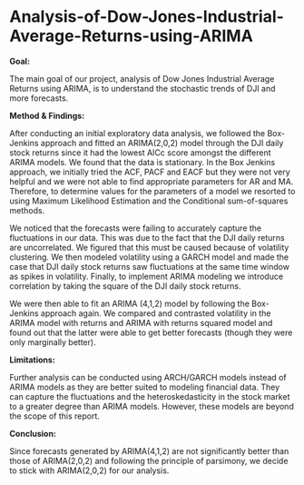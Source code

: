 # Analysis-of-Dow-Jones-Industrial-Average-Returns-using-ARIMA

**Goal:**

The main goal of our project, analysis of Dow Jones Industrial Average Returns using ARIMA,
is to understand the stochastic trends of DJI and more forecasts.

**Method & Findings:**

After conducting an initial exploratory data analysis, we followed the Box-Jenkins approach and
fitted an ARIMA(2,0,2) model through the DJI daily stock returns since it had the lowest AICc
score amongst the different ARIMA models. We found that the data is stationary. In the Box
Jenkins approach, we initially tried the ACF, PACF and EACF but they were not very helpful
and we were not able to find appropriate parameters for AR and MA. Therefore, to determine
values for the parameters of a model we resorted to using Maximum Likelihood Estimation and
the Conditional sum-of-squares methods.

We noticed that the forecasts were failing to accurately capture the fluctuations in our data. This
was due to the fact that the DJI daily returns are uncorrelated. We figured that this must be
caused because of volatility clustering. We then modeled volatility using a GARCH model and
made the case that DJI daily stock returns saw fluctuations at the same time window as spikes in
volatility. Finally, to implement ARIMA modeling we introduce correlation by taking the square
of the DJI daily stock returns.

We were then able to fit an ARIMA (4,1,2) model by following the Box-Jenkins approach again.
We compared and contrasted volatility in the ARIMA model with returns and ARIMA with
returns squared model and found out that the latter were able to get better forecasts (though they
were only marginally better).

**Limitations:**

Further analysis can be conducted using ARCH/GARCH models instead of ARIMA models as
they are better suited to modeling financial data. They can capture the fluctuations and the
heteroskedasticity in the stock market to a greater degree than ARIMA models. However, these
models are beyond the scope of this report.

**Conclusion:**

Since forecasts generated by ARIMA(4,1,2) are not significantly better than those of
ARIMA(2,0,2) and following the principle of parsimony, we decide to stick with ARIMA(2,0,2)
for our analysis.
